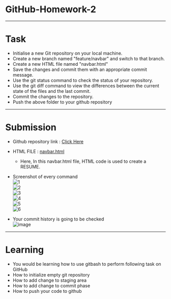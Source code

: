 # GitHub-Homework-2
---  
# Task    
- Initialise a new Git repository on your local machine.  
- Create a new branch named "feature/navbar" and switch to that branch.  
- Create a new HTML file named "navbar.html"  
- Save the changes and commit them with an appropriate commit message.  
- Use the git status command to check the status of your repository.  
- Use the git diff command to view the differences between the current state of the files and the last commit.  
- Commit the changes to the repository.  
- Push the above folder to your github repository  
---  
# Submission  
- Github repository link  : [Click Here](https://github.com/Abhishek-Sharma-007/GitHub-Homework-2.git)
- HTML FILE : [navbar.html](navbar.html)
    - Here, In this navbar.html file, HTML code is used to create a RESUME.  
- Screenshot of every command  
  ![1](https://github.com/Abhishek-Sharma-007/GitHub-Homework-2/assets/84591804/b6bad2ac-ce57-488b-9464-daa1e3304f7b)    
  ![2](https://github.com/Abhishek-Sharma-007/GitHub-Homework-2/assets/84591804/5afd0530-1e44-4f70-bafc-13ef0c0a6c3f)    
  ![3](https://github.com/Abhishek-Sharma-007/GitHub-Homework-2/assets/84591804/6b33c59a-a555-499e-b208-0dfca287ba41)    
  ![4](https://github.com/Abhishek-Sharma-007/GitHub-Homework-2/assets/84591804/db4705a7-7dcc-4360-8010-85a67539b205)    
  ![5](https://github.com/Abhishek-Sharma-007/GitHub-Homework-2/assets/84591804/834e6417-cdee-414b-a334-cfb6aaa0950f)    
  ![6](https://github.com/Abhishek-Sharma-007/GitHub-Homework-2/assets/84591804/086e9899-d557-43ad-8587-c7532a05102b)    

- Your commit history is going to be checked  
  ![image](https://github.com/Abhishek-Sharma-007/GitHub-Homework-2/assets/84591804/7eb98615-3d85-4953-859c-291c77d64da7)      

---  
# Learning  
- You would be learning how to use gitbash to perform following task on GitHub  
- How to initialize empty git repository   
- How to add change to staging area   
- How to add change to commit phase  
- How to push your code to github  
